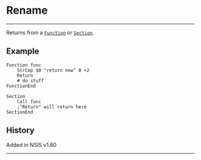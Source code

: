 # Rename

---

Returns from a [`Function`][1] or [`Section`][2].

## Example

	Function func
		StrCmp $0 "return now" 0 +2
		Return
		# do stuff
	FunctionEnd

	Section
		Call func
		;"Return" will return here
	SectionEnd

## History

Added in NSIS v1.80

---

[1]: Function.md
[2]: Section.md